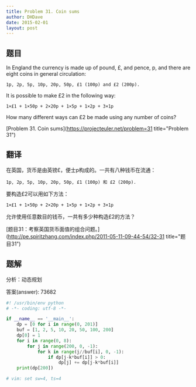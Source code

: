 ```yaml
---
title: Problem 31. Coin sums
author: DHDave
date: 2015-02-01
layout: post
---
```


## 题目

In England the currency is made up of pound, £, and pence, p, and there are eight coins in general circulation:

    1p, 2p, 5p, 10p, 20p, 50p, £1 (100p) and £2 (200p).

It is possible to make £2 in the following way:

    1×£1 + 1×50p + 2×20p + 1×5p + 1×2p + 3×1p

How many different ways can £2 be made using any number of coins?
<!--more-->
[Problem 31. Coin sums](https://projecteuler.net/problem=31 title="Problem 31")

## 翻译

在英国，货币是由英镑£，便士p构成的。一共有八种钱币在流通：

    1p, 2p, 5p, 10p, 20p, 50p, £1 (100p) 和 £2 (200p).

要构造£2可以用如下方法：

    1×£1 + 1×50p + 2×20p + 1×5p + 1×2p + 3×1p

允许使用任意数目的钱币，一共有多少种构造£2的方法？

[题目31：考察英国货币面值的组合问题。](http://pe.spiritzhang.com/index.php/2011-05-11-09-44-54/32-31 title="题目31")

## 题解

分析：动态规划

答案(answer): 73682

```python
#! /usr/bin/env python
# -*- coding: utf-8 -*-

if __name__ == '__main__':
    dp = [0 for i in range(0, 201)]
    buf = [1, 2, 5, 10, 20, 50, 100, 200]
    dp[0] = 1
    for i in range(0, 8):
        for j in range(200, 0, -1):
            for k in range(j//buf[i], 0, -1):
                if dp[j-k*buf[i]] > 0:
                    dp[j] += dp[j-k*buf[i]]
    print(dp[200])

# vim: set sw=4, ts=4
```
